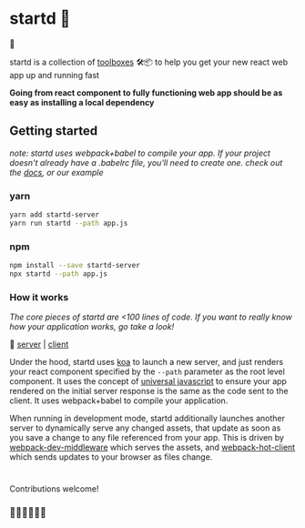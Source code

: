 # startd 🚀

👋

startd is a collection of [toolboxes](https://youtu.be/G39lKaONAlA?t=1398) 🛠📦 to help you get your new react web app up and running fast

**Going from react component to fully functioning web app should be as easy as installing a local dependency**

## Getting started

_note: startd uses webpack+babel to compile your app. If your project doesn't already have a .babelrc file, you'll need to create one. check out the [docs](https://babeljs.io/docs/usage/babelrc/), or our example_

### yarn

```bash
yarn add startd-server
yarn run startd --path app.js
```

### npm

```bash
npm install --save startd-server
npx startd --path app.js
```

### How it works

_The core pieces of startd are <100 lines of code. If you want to really know how your application works, go take a look!_

🔎 [server](https://github.com/mgrip/startd/blob/master/packages/startd-server/src/server.js) | [client](https://github.com/mgrip/startd/blob/master/packages/startd-server/src/client.js)

Under the hood, startd uses [koa](https://github.com/koajs/koa) to launch a new server, and just renders your react component specified by the `--path` parameter as the root level component. It uses the concept of [universal javascript](https://cdb.reacttraining.com/universal-javascript-4761051b7ae9) to ensure your app rendered on the initial server response is the same as the code sent to the client. It uses webpack+babel to compile your application.

When running in development mode, startd additionally launches another server to dynamically serve any changed assets, that update as soon as you save a change to any file referenced from your app. This is driven by [webpack-dev-middleware](https://github.com/webpack/webpack-dev-middleware) which serves the assets, and [webpack-hot-client](https://github.com/webpack-contrib/webpack-hot-client) which sends updates to your browser as files change.

#

Contributions welcome!

### 👨‍🎤👩‍🔬👨‍🎨
